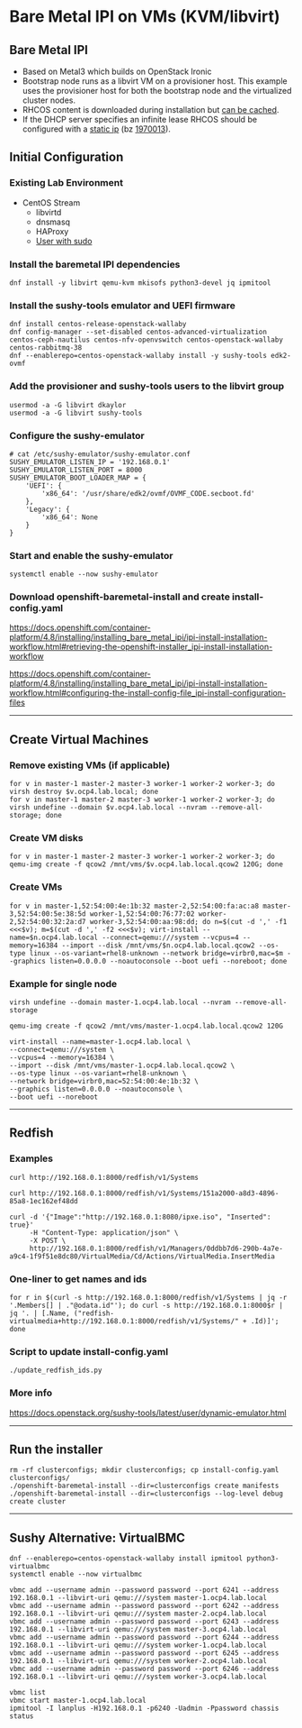# Bare Metal IPI on VMs (KVM/libvirt)

## Bare Metal IPI

* Based on Metal3 which builds on OpenStack Ironic
* Bootstrap node runs as a libvirt VM on a provisioner host. This example uses the provisioner host for both the bootstrap node and the virtualized cluster nodes.
* RHCOS content is downloaded during installation but [can be cached](https://docs.openshift.com/container-platform/4.8/installing/installing_bare_metal_ipi/ipi-install-installation-workflow.html#ipi-install-creating-an-rhcos-images-cache_ipi-install-installation-workflow).
* If the DHCP server specifies an infinite lease RHCOS should be configured with a [static ip](https://docs.openshift.com/container-platform/4.8/installing/installing_bare_metal_ipi/ipi-install-installation-workflow.html#verifying-static-ip-address-configuration_ipi-install-configuration-files) (bz [1970013](https://bugzilla.redhat.com/show_bug.cgi?id=1970013)).

## Initial Configuration

### Existing Lab Environment

* CentOS Stream
  * libvirtd
  * dnsmasq
  * HAProxy
  * [User with sudo](https://docs.openshift.com/container-platform/4.8/installing/installing_bare_metal_ipi/ipi-install-installation-workflow.html#preparing-the-provisioner-node-for-openshift-install_ipi-install-installation-workflow)

### Install the baremetal IPI dependencies

```
dnf install -y libvirt qemu-kvm mkisofs python3-devel jq ipmitool
```

### Install the sushy-tools emulator and UEFI firmware

```
dnf install centos-release-openstack-wallaby
dnf config-manager --set-disabled centos-advanced-virtualization centos-ceph-nautilus centos-nfv-openvswitch centos-openstack-wallaby centos-rabbitmq-38
dnf --enablerepo=centos-openstack-wallaby install -y sushy-tools edk2-ovmf
```

### Add the provisioner and sushy-tools users to the libvirt group

```
usermod -a -G libvirt dkaylor
usermod -a -G libvirt sushy-tools
```

### Configure the sushy-emulator

```
# cat /etc/sushy-emulator/sushy-emulator.conf 
SUSHY_EMULATOR_LISTEN_IP = '192.168.0.1'
SUSHY_EMULATOR_LISTEN_PORT = 8000
SUSHY_EMULATOR_BOOT_LOADER_MAP = {
    'UEFI': {
        'x86_64': '/usr/share/edk2/ovmf/OVMF_CODE.secboot.fd'
    },
    'Legacy': {
        'x86_64': None
    }
}
```

### Start and enable the sushy-emulator

```
systemctl enable --now sushy-emulator
```

### Download openshift-baremetal-install and create install-config.yaml

https://docs.openshift.com/container-platform/4.8/installing/installing_bare_metal_ipi/ipi-install-installation-workflow.html#retrieving-the-openshift-installer_ipi-install-installation-workflow

https://docs.openshift.com/container-platform/4.8/installing/installing_bare_metal_ipi/ipi-install-installation-workflow.html#configuring-the-install-config-file_ipi-install-configuration-files

-----------------------------------------------------------

## Create Virtual Machines

### Remove existing VMs (if applicable)

```
for v in master-1 master-2 master-3 worker-1 worker-2 worker-3; do virsh destroy $v.ocp4.lab.local; done
for v in master-1 master-2 master-3 worker-1 worker-2 worker-3; do virsh undefine --domain $v.ocp4.lab.local --nvram --remove-all-storage; done
```

### Create VM disks

```
for v in master-1 master-2 master-3 worker-1 worker-2 worker-3; do qemu-img create -f qcow2 /mnt/vms/$v.ocp4.lab.local.qcow2 120G; done
```

### Create VMs

```
for v in master-1,52:54:00:4e:1b:32 master-2,52:54:00:fa:ac:a8 master-3,52:54:00:5e:38:5d worker-1,52:54:00:76:77:02 worker-2,52:54:00:32:2a:d7 worker-3,52:54:00:aa:98:dd; do n=$(cut -d ',' -f1 <<<$v); m=$(cut -d ',' -f2 <<<$v); virt-install --name=$n.ocp4.lab.local --connect=qemu:///system --vcpus=4 --memory=16384 --import --disk /mnt/vms/$n.ocp4.lab.local.qcow2 --os-type linux --os-variant=rhel8-unknown --network bridge=virbr0,mac=$m --graphics listen=0.0.0.0 --noautoconsole --boot uefi --noreboot; done
```

### Example for single node

```
virsh undefine --domain master-1.ocp4.lab.local --nvram --remove-all-storage

qemu-img create -f qcow2 /mnt/vms/master-1.ocp4.lab.local.qcow2 120G

virt-install --name=master-1.ocp4.lab.local \
--connect=qemu:///system \
--vcpus=4 --memory=16384 \
--import --disk /mnt/vms/master-1.ocp4.lab.local.qcow2 \
--os-type linux --os-variant=rhel8-unknown \
--network bridge=virbr0,mac=52:54:00:4e:1b:32 \
--graphics listen=0.0.0.0 --noautoconsole \
--boot uefi --noreboot
```

-----------------------------------------------------------

## Redfish

### Examples

```
curl http://192.168.0.1:8000/redfish/v1/Systems

curl http://192.168.0.1:8000/redfish/v1/Systems/151a2000-a8d3-4896-85a8-1ec162ef48dd

curl -d '{"Image":"http://192.168.0.1:8080/ipxe.iso", "Inserted": true}'
     -H "Content-Type: application/json" \
     -X POST \
     http://192.168.0.1:8000/redfish/v1/Managers/0ddbb7d6-290b-4a7e-a9c4-1f9f51e8dc80/VirtualMedia/Cd/Actions/VirtualMedia.InsertMedia
```

### One-liner to get names and ids
```
for r in $(curl -s http://192.168.0.1:8000/redfish/v1/Systems | jq -r '.Members[] | ."@odata.id"'); do curl -s http://192.168.0.1:8000$r | jq '. | [.Name, ("redfish-virtualmedia+http://192.168.0.1:8000/redfish/v1/Systems/" + .Id)]'; done
```

### Script to update install-config.yaml

```
./update_redfish_ids.py
```

### More info
https://docs.openstack.org/sushy-tools/latest/user/dynamic-emulator.html

-----------------------------------------------------------

## Run the installer

```
rm -rf clusterconfigs; mkdir clusterconfigs; cp install-config.yaml clusterconfigs/
./openshift-baremetal-install --dir=clusterconfigs create manifests
./openshift-baremetal-install --dir=clusterconfigs --log-level debug create cluster
```

-----------------------------------------------------------

## Sushy Alternative: VirtualBMC

```
dnf --enablerepo=centos-openstack-wallaby install ipmitool python3-virtualbmc
systemctl enable --now virtualbmc

vbmc add --username admin --password password --port 6241 --address 192.168.0.1 --libvirt-uri qemu:///system master-1.ocp4.lab.local
vbmc add --username admin --password password --port 6242 --address 192.168.0.1 --libvirt-uri qemu:///system master-2.ocp4.lab.local
vbmc add --username admin --password password --port 6243 --address 192.168.0.1 --libvirt-uri qemu:///system master-3.ocp4.lab.local
vbmc add --username admin --password password --port 6244 --address 192.168.0.1 --libvirt-uri qemu:///system worker-1.ocp4.lab.local
vbmc add --username admin --password password --port 6245 --address 192.168.0.1 --libvirt-uri qemu:///system worker-2.ocp4.lab.local
vbmc add --username admin --password password --port 6246 --address 192.168.0.1 --libvirt-uri qemu:///system worker-3.ocp4.lab.local

vbmc list
vbmc start master-1.ocp4.lab.local
ipmitool -I lanplus -H192.168.0.1 -p6240 -Uadmin -Ppassword chassis status
```
